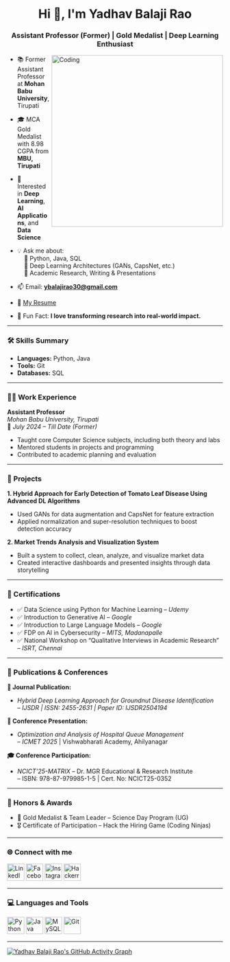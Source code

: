 <h1 align="center">Hi 👋, I'm Yadhav Balaji Rao</h1>
<h3 align="center">Assistant Professor (Former) | Gold Medalist | Deep Learning Enthusiast</h3>

<img align="right" alt="Coding" width="400" src="https://user-images.githubusercontent.com/74038190/219923823-bf1ce878-c6b8-4faa-be07-93e6b1006521.gif">

- 📚 Former Assistant Professor at **Mohan Babu University**, Tirupati  
- 🎓 MCA Gold Medalist with 8.98 CGPA from **MBU, Tirupati**  
- 🤖 Interested in **Deep Learning**, **AI Applications**, and **Data Science**  


- 💡 Ask me about:  
  &nbsp;&nbsp;&nbsp;&nbsp;🔹 Python, Java, SQL  
  &nbsp;&nbsp;&nbsp;&nbsp;🔹 Deep Learning Architectures (GANs, CapsNet, etc.)  
  &nbsp;&nbsp;&nbsp;&nbsp;🔹 Academic Research, Writing & Presentations  

- 📫 Email: **ybalajirao30@gmail.com**  
- 📝 [My Resume](https://drive.google.com/file/d/1ArN8oxC3mek2Pu2aS2IceVgzHFDvyTG1/view?usp=sharing)  
- 🏅 Fun Fact: **I love transforming research into real-world impact.**

---

### 🛠️ Skills Summary

- **Languages:** Python, Java  
- **Tools:** Git  
- **Databases:** SQL

---

### 👨‍🏫 Work Experience

**Assistant Professor**  
*Mohan Babu University, Tirupati*  
📅 *July 2024 – Till Date (Former)*  
- Taught core Computer Science subjects, including both theory and labs  
- Mentored students in projects and programming  
- Contributed to academic planning and evaluation

---

### 📌 Projects

**1. Hybrid Approach for Early Detection of Tomato Leaf Disease Using Advanced DL Algorithms**  
- Used GANs for data augmentation and CapsNet for feature extraction  
- Applied normalization and super-resolution techniques to boost detection accuracy

**2. Market Trends Analysis and Visualization System**  
- Built a system to collect, clean, analyze, and visualize market data  
- Created interactive dashboards and presented insights through data storytelling

---

### 📜 Certifications

- ✅ Data Science using Python for Machine Learning – *Udemy*  
- ✅ Introduction to Generative AI – *Google*  
- ✅ Introduction to Large Language Models – *Google*  
- ✅ FDP on AI in Cybersecurity – *MITS, Madanapalle*  
- ✅ National Workshop on “Qualitative Interviews in Academic Research” – *ISRT, Chennai*

---

### 📝 Publications & Conferences

**📄 Journal Publication:**  
- *Hybrid Deep Learning Approach for Groundnut Disease Identification*  
  – *IJSDR | ISSN: 2455-2631 | Paper ID: IJSDR2504194*

**🎤 Conference Presentation:**  
- *Optimization and Analysis of Hospital Queue Management*  
  – *ICMET 2025* | Vishwabharati Academy, Ahilyanagar

**🎓 Conference Participation:**  
- *NCICT'25-MATRIX* – Dr. MGR Educational & Research Institute  
  – ISBN: 978-87-979985-1-5 | Cert. No: NCICT25-0352

---

### 🏅 Honors & Awards

- 🥇 Gold Medalist & Team Leader – Science Day Program (UG)  
- 🎖️ Certificate of Participation – Hack the Hiring Game (Coding Ninjas)

---

### 🌐 Connect with me

<p align="left">
<a href="https://www.linkedin.com/in/yadhavbalajirao" target="blank"><img src="https://img.icons8.com/color/48/000000/linkedin.png" alt="LinkedIn" height="40" width="40"/></a>
<a href="https://facebook.com/ybalajirao" target="blank"><img src="https://img.icons8.com/color/48/000000/facebook-new.png" alt="Facebook" height="40" width="40"/></a>
<a href="https://instagram.com/balajirao.143" target="blank"><img src="https://img.icons8.com/color/48/000000/instagram-new.png" alt="Instagram" height="40" width="40"/></a>
<a href="https://www.hackerrank.com/profile/ybalajirao30" target="blank"><img src="https://img.icons8.com/external-tal-revivo-color-tal-revivo/48/000000/external-hackerrank-is-a-technology-company-that-focuses-on-competitive-programming-logo-color-tal-revivo.png" alt="Hackerrank" height="40" width="40"/></a>
</p>

---

### 💻 Languages and Tools

<p align="left">
  <img src="https://img.icons8.com/color/48/000000/python.png" alt="Python" width="40" height="40"/>
  <img src="https://img.icons8.com/color/48/000000/java-coffee-cup-logo.png" alt="Java" width="40" height="40"/>
  <img src="https://img.icons8.com/color/48/000000/mysql-logo.png" alt="MySQL" width="40" height="40"/>
  <img src="https://img.icons8.com/color/48/000000/git.png" alt="Git" width="40" height="40"/>
</p>

---

[![Yadhav Balaji Rao's GitHub Activity Graph](https://github-readme-activity-graph.vercel.app/graph?username=ybalajirao&bg_color=000000&color=ffffff&line=00ff7f&point=ffffff&area=true&hide_border=true)](https://github.com/ashutosh00710/github-readme-activity-graph)
